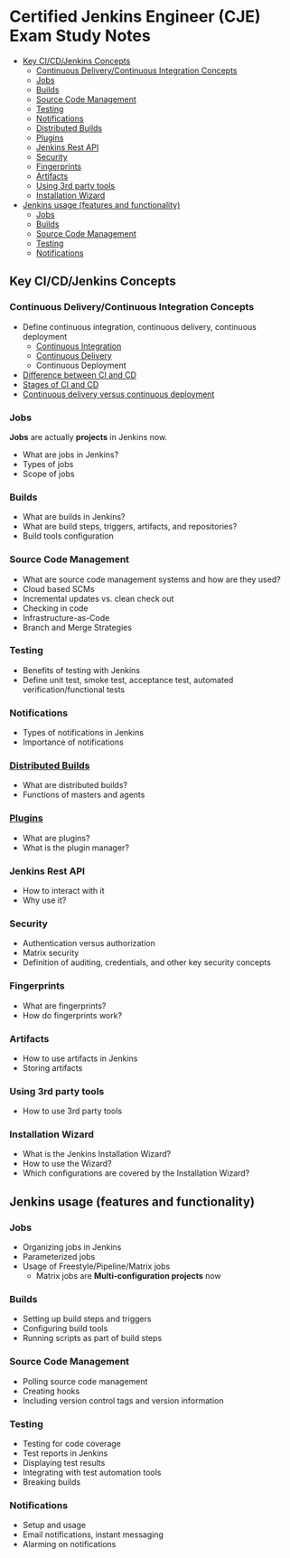 # Certified Jenkins Engineer (CJE) Exam Study Notes <!-- omit in toc -->

- [Key CI/CD/Jenkins Concepts](#key-cicdjenkins-concepts)
    - [Continuous Delivery/Continuous Integration Concepts](#continuous-deliverycontinuous-integration-concepts)
    - [Jobs](#jobs)
    - [Builds](#builds)
    - [Source Code Management](#source-code-management)
    - [Testing](#testing)
    - [Notifications](#notifications)
    - [Distributed Builds](#distributed-builds)
    - [Plugins](#plugins)
    - [Jenkins Rest API](#jenkins-rest-api)
    - [Security](#security)
    - [Fingerprints](#fingerprints)
    - [Artifacts](#artifacts)
    - [Using 3rd party tools](#using-3rd-party-tools)
    - [Installation Wizard](#installation-wizard)
- [Jenkins usage (features and functionality)](#jenkins-usage-features-and-functionality)
    - [Jobs](#jobs-1)
    - [Builds](#builds-1)
    - [Source Code Management](#source-code-management-1)
    - [Testing](#testing-1)
    - [Notifications](#notifications-1)

## Key CI/CD/Jenkins Concepts

### Continuous Delivery/Continuous Integration Concepts

- Define continuous integration, continuous delivery, continuous deployment
    - [Continuous Integration](https://www.martinfowler.com/articles/continuousIntegration.html)
    - [Continuous Delivery](https://martinfowler.com/bliki/ContinuousDelivery.html)
    - Continuous Deployment
- [Difference between CI and CD](https://www.atlassian.com/continuous-delivery/ci-vs-ci-vs-cd)
- [Stages of CI and CD](https://www.michielrook.nl/2018/01/typical-ci-cd-pipeline-explained/)
- [Continuous delivery versus continuous deployment](https://puppet.com/blog/continuous-delivery-vs-continuous-deployment-what-s-diff)

### Jobs

**Jobs** are actually **projects** in Jenkins now.

- What are jobs in Jenkins?
- Types of jobs
- Scope of jobs

### Builds

- What are builds in Jenkins?
- What are build steps, triggers, artifacts, and repositories?
- Build tools configuration

### Source Code Management

- What are source code management systems and how are they used?
- Cloud based SCMs
- Incremental updates vs. clean check out
- Checking in code
- Infrastructure-as-Code
- Branch and Merge Strategies

### Testing

- Benefits of testing with Jenkins
- Define unit test, smoke test, acceptance test, automated verification/functional tests

### Notifications

- Types of notifications in Jenkins
- Importance of notifications

### [Distributed Builds](https://wiki.jenkins.io/display/JENKINS/Distributed+builds)

- What are distributed builds?
- Functions of masters and agents

### [Plugins](https://jenkins.io/doc/book/managing/plugins/)

- What are plugins?
- What is the plugin manager?

### Jenkins Rest API

- How to interact with it
- Why use it?

### Security

- Authentication versus authorization
- Matrix security
- Definition of auditing, credentials, and other key security concepts

### Fingerprints

- What are fingerprints?
- How do fingerprints work?

### Artifacts

- How to use artifacts in Jenkins
- Storing artifacts

### Using 3rd party tools

- How to use 3rd party tools

### Installation Wizard

- What is the Jenkins Installation Wizard?
- How to use the Wizard?
- Which configurations are covered by the Installation Wizard?

## Jenkins usage (features and functionality)

### Jobs

- Organizing jobs in Jenkins
- Parameterized jobs
- Usage of Freestyle/Pipeline/Matrix jobs
    - Matrix jobs are **Multi-configuration projects** now

### Builds

- Setting up build steps and triggers
- Configuring build tools
- Running scripts as part of build steps

### Source Code Management

- Polling source code management
- Creating hooks
- Including version control tags and version information

### Testing

- Testing for code coverage
- Test reports in Jenkins
- Displaying test results
- Integrating with test automation tools
- Breaking builds

### Notifications

- Setup and usage
- Email notifications, instant messaging
- Alarming on notifications